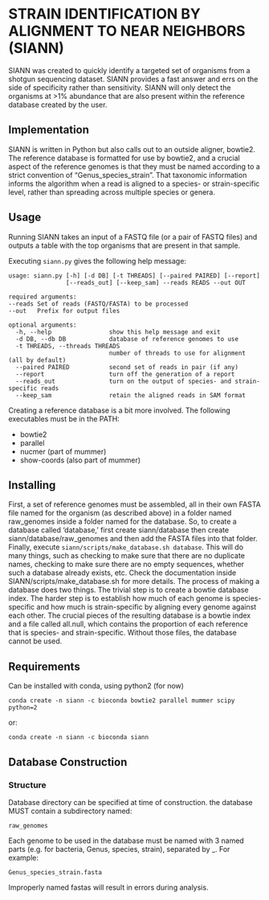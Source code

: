 ﻿# STRAIN IDENTIFICATION BY ALIGNMENT TO NEAR NEIGHBORS (SIANN)

SIANN was created to quickly identify a targeted set of organisms from a shotgun sequencing dataset. SIANN provides a fast answer and errs on the side of specificity rather than sensitivity. SIANN will only detect the organisms at >1% abundance that are also present within the reference database created by the user.

## Implementation
SIANN is written in Python but also calls out to an outside aligner, bowtie2. The reference database is formatted for use by bowtie2, and a crucial aspect of the reference genomes is that they must be named according to a strict convention of “Genus_species_strain”. That taxonomic information informs the algorithm when a read is aligned to a species- or strain-specific level, rather than spreading across multiple species or genera. 

## Usage
Running SIANN takes an input of a FASTQ file (or a pair of FASTQ files) and outputs a table with the top organisms that are present in that sample. 

Executing `siann.py` gives the following help message:

```
usage: siann.py [-h] [-d DB] [-t THREADS] [--paired PAIRED] [--report]
                [--reads_out] [--keep_sam] --reads READS --out OUT

required arguments:
--reads	Set of reads (FASTQ/FASTA) to be processed
--out	Prefix for output files

optional arguments:
  -h, --help				show this help message and exit
  -d DB, --db DB			database of reference genomes to use
  -t THREADS, --threads THREADS
                			number of threads to use for alignment (all by default)
  --paired PAIRED			second set of reads in pair (if any)
  --report              	turn off the generation of a report
  --reads_out           	turn on the output of species- and strain-specific reads
  --keep_sam            	retain the aligned reads in SAM format
```
 
Creating a reference database is a bit more involved. The following executables must be in the PATH:
  *	bowtie2
  *	parallel
  *	nucmer (part of mummer)
  *	show-coords (also part of mummer) 


## Installing

First, a set of reference genomes must be assembled, all in their own FASTA file named for the organism (as described above) in a folder named raw_genomes inside a folder named for the database. So, to create a database called ‘database,’ first create siann/database then create siann/database/raw_genomes and then add the FASTA files into that folder. Finally, execute `siann/scripts/make_database.sh database`. This will do many things, such as checking to make sure that there are no duplicate names, checking to make sure there are no empty sequences, whether such a database already exists, etc. Check the documentation inside SIANN/scripts/make_database.sh for more details. 
The process of making a database does two things. The trivial step is to create a bowtie database index. The harder step is to establish how much of each genome is species-specific and how much is strain-specific by aligning every genome against each other. The crucial pieces of the resulting database is a bowtie index and a file called all.null, which contains the proportion of each reference that is species- and strain-specific. Without those files, the database cannot be used. 

## Requirements
Can be installed with conda, using python2 (for now)

`conda create -n siann -c bioconda bowtie2 parallel mummer scipy python=2`

or:

`conda create -n siann -c bioconda siann`


## Database Construction
### Structure
Database directory can be specified at time of construction.  the database MUST contain a subdirectory named:
```
raw_genomes
```
Each genome to be used in the database must be named with 3 named parts (e.g. for bacteria, Genus, species, strain), separated by \_.  For example:

`Genus_species_strain.fasta`

Improperly named fastas will result in errors during analysis.

